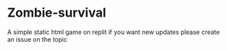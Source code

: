# Zombie-survival
A simple static html game on replit if you want new updates please create an issue on the topic
